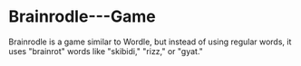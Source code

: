 # Brainrodle---Game
Brainrodle is a game similar to Wordle, but instead of using regular words, it uses "brainrot" words like "skibidi," "rizz," or "gyat."
